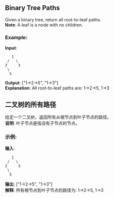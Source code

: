 ## Binary Tree Paths
Given a binary tree, return all root-to-leaf paths.    
__Note__: A leaf is a node with no children.  
### Example:  
__Input__:
```
   1
 /   \
2     3
 \
  5
```
__Output__: ["1->2->5", "1->3"]  
__Explanation__: All root-to-leaf paths are: 1->2->5, 1->3

## 二叉树的所有路径
给定一个二叉树，返回所有从根节点到叶子节点的路径。  
__说明__: 叶子节点是指没有子节点的节点。  
### 示例:  
__输入__:  
```
   1
 /   \
2     3
 \
  5
```
__输出__: ["1->2->5", "1->3"]  
__解释__: 所有根节点到叶子节点的路径为: 1->2->5, 1->3